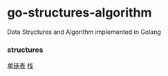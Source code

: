 # go-structures-algorithm
Data Structures and Algorithm implemented in Golang

### structures
[单链表](/structures/linked_list/linked_list.go) 
[栈](/structures/stack/stack.go)   

